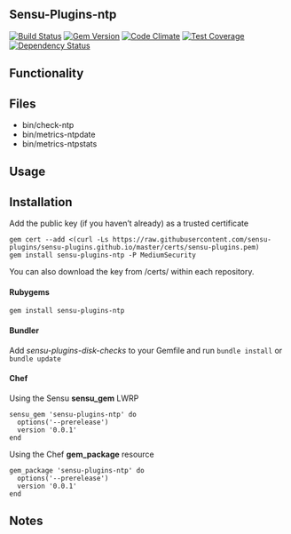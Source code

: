 ## Sensu-Plugins-ntp

[![Build Status](https://travis-ci.org/sensu-plugins/sensu-plugins-ntp.svg?branch=master)](https://travis-ci.org/sensu-plugins/sensu-plugins-ntp)
[![Gem Version](https://badge.fury.io/rb/sensu-plugins-ntp.svg)](http://badge.fury.io/rb/sensu-plugins-ntp)
[![Code Climate](https://codeclimate.com/github/sensu-plugins/sensu-plugins-ntp/badges/gpa.svg)](https://codeclimate.com/github/sensu-plugins/sensu-plugins-ntp)
[![Test Coverage](https://codeclimate.com/github/sensu-plugins/sensu-plugins-ntp/badges/coverage.svg)](https://codeclimate.com/github/sensu-plugins/sensu-plugins-ntp)
[![Dependency Status](https://gemnasium.com/sensu-plugins/sensu-plugins-ntp.svg)](https://gemnasium.com/sensu-plugins/sensu-plugins-ntp)

## Functionality

## Files
 * bin/check-ntp
 * bin/metrics-ntpdate
 * bin/metrics-ntpstats

## Usage

## Installation

Add the public key (if you haven’t already) as a trusted certificate

```
gem cert --add <(curl -Ls https://raw.githubusercontent.com/sensu-plugins/sensu-plugins.github.io/master/certs/sensu-plugins.pem)
gem install sensu-plugins-ntp -P MediumSecurity
```

You can also download the key from /certs/ within each repository.

#### Rubygems

`gem install sensu-plugins-ntp`

#### Bundler

Add *sensu-plugins-disk-checks* to your Gemfile and run `bundle install` or `bundle update`

#### Chef

Using the Sensu **sensu_gem** LWRP
```
sensu_gem 'sensu-plugins-ntp' do
  options('--prerelease')
  version '0.0.1'
end
```

Using the Chef **gem_package** resource
```
gem_package 'sensu-plugins-ntp' do
  options('--prerelease')
  version '0.0.1'
end
```

## Notes
